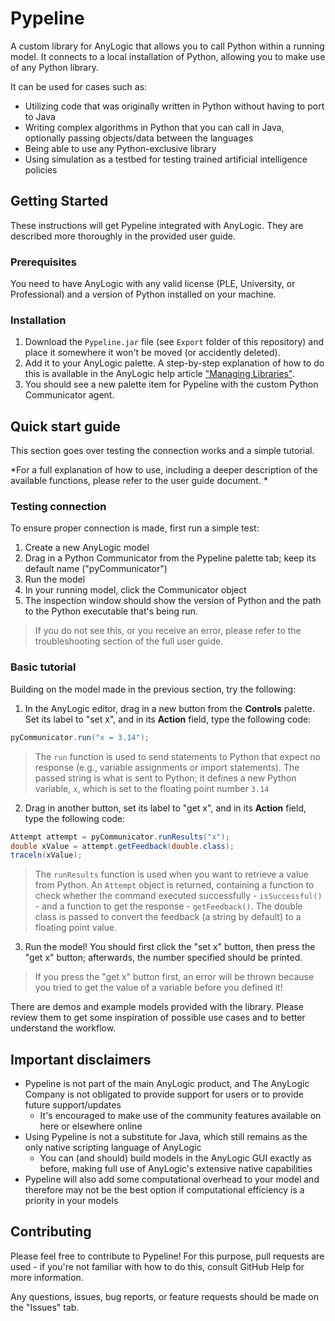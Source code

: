 # Pypeline
A custom library for AnyLogic that allows you to call Python within a running model. It connects to a local installation of Python, allowing you to make use of any Python library.

It can be used for cases such as:
* Utilizing code that was originally written in Python without having to port to Java
* Writing complex algorithms in Python that you can call in Java, optionally passing objects/data between the languages
* Being able to use any Python-exclusive library
* Using simulation as a testbed for testing trained artificial intelligence policies

## Getting Started
These instructions will get Pypeline integrated with AnyLogic. They are described more thoroughly in the provided user guide.

### Prerequisites
You need to have AnyLogic with any valid license (PLE, University, or Professional) and a version of Python installed on your machine.

### Installation

1. Download the `Pypeline.jar` file (see `Export` folder of this repository) and place it somewhere it won't be moved (or accidently deleted).
2. Add it to your AnyLogic palette. A step-by-step explanation of how to do this is available in the AnyLogic help article ["Managing Libraries"](https://help.anylogic.com/index.jsp?topic=%2Fcom.anylogic.help%2Fhtml%2Flibraries%2FManaging+Libraries.html). 
3. You should see a new palette item for Pypeline with the custom Python Communicator agent.

## Quick start guide
This section goes over testing the connection works and a simple tutorial.

*For a full explanation of how to use, including a deeper description of the available functions, please refer to the user guide document. *

### Testing connection
To ensure proper connection is made, first run a simple test:
1. Create a new AnyLogic model
2. Drag in a Python Communicator from the Pypeline palette tab; keep its default name ("pyCommunicator")
3. Run the model
  1. In your running model, click the Communicator object
  2. The inspection window should show the version of Python and the path to the Python executable that's being run. 
> If you do not see this, or you receive an error, please refer to the troubleshooting section of the full user guide.

### Basic tutorial
Building on the model made in the previous section, try the following:
1. In the AnyLogic editor, drag in a new button from the **Controls** palette.  Set its label to "set x", and in its **Action** field, type the following code:
```java
pyCommunicator.run("x = 3.14");
```
> The `run` function is used to send statements to Python that expect no response (e.g., variable assignments or import statements).
> The passed string is what is sent to Python; it defines a new Python variable, `x`, which is set to the floating point number `3.14`

2. Drag in another button, set its label to "get x", and in its **Action** field, type the following code:
```java
Attempt attempt = pyCommunicator.runResults("x");
double xValue = attempt.getFeedback(double.class);
traceln(xValue);
```
> The `runResults` function is used when you want to retrieve a value from Python.
> An `Attempt` object is returned, containing a function to check whether the command executed successfully - `isSuccessful()` - and a function to get the response - `getFeedback()`.
> The double class is passed to convert the feedback (a string by default) to a floating point value.

3. Run the model! You should first click the "set x" button, then press the "get x" button; afterwards, the number specified should be printed.

  > If you press the "get x" button first, an error will be thrown because you tried to get the value of a variable before you defined it!

There are demos and example models provided with the library. Please review them to get some inspiration of possible use cases and to better understand the workflow.

## Important disclaimers
* Pypeline is not part of the main AnyLogic product, and The AnyLogic Company is not obligated to provide support for users or to provide future support/updates
  * It's encouraged to make use of the community features available on here or elsewhere online
* Using Pypeline is not a substitute for Java, which still remains as the only native scripting language of AnyLogic
  * You can (and should) build models in the AnyLogic GUI exactly as before, making full use of AnyLogic's extensive native capabilities
* Pypeline will also add some computational overhead to your model and therefore may not be the best option if computational efficiency is a priority in your models

## Contributing
Please feel free to contribute to Pypeline! For this purpose, pull requests are used - if you're not familiar with how to do this, consult GitHub Help for more information.

Any questions, issues, bug reports, or feature requests should be made on the "Issues" tab.
